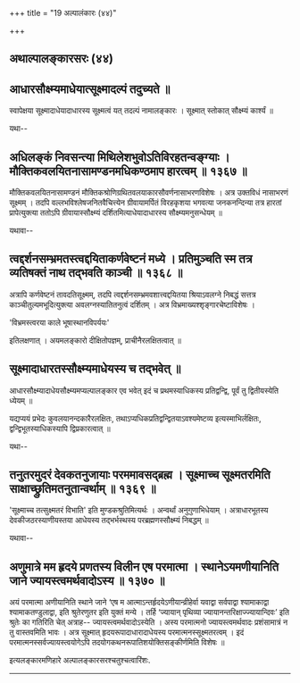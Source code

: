 +++
title = "19 अल्पालंकारः (४४)"

+++


## अथाल्पालङ्कारसरः (४४)

## आधारसौक्ष्म्यमाधेयात्सूक्ष्मादल्पं तदुच्यते ॥

स्वापेक्षया सूक्ष्मादाधेयादाधारस्य सूक्ष्मत्वं यत् तदल्पं नामालङ्कारः ।
सूक्ष्मात् स्तोकात् सौक्ष्म्यं कार्श्यं ॥

यथा--



## अधिलङ्कं निवसन्त्या मिथिलेशभुवोऽतिविरहतन्वङ्ग्याः । मौक्तिकवलयितनासामण्डनमधिकण्ठमाप हारत्वम् ॥ १३६७ ॥

मौक्तिकवलयितनासामण्डनं मौक्तिकश्रोणिग्रथितवलयाकारसौवर्णनासाभरणविशेषः ।
अत्र उक्तविधं नासाभरणं सूक्ष्मम् । तदपि वल्लभविश्लेषजनितवैचित्त्येन
ग्रीवायामर्पितं विरहकृशया भगवत्या जनकनन्दिन्या तत्र हारतां
प्रापेत्युक्त्या ततोऽपि ग्रीवायास्सौक्ष्म्यं दर्शितमित्याधेयादाधारस्य
सौक्ष्म्यमनुसन्धेयम् ॥

यथावा--



## त्वद्दर्शनसम्भ्रमतस्त्वद्दयिताकर्णवेष्टनं मध्ये । प्रतिमुञ्चति स्म तत्र व्यतिषक्तं नाथ तद्भवति काञ्ची ॥ १३६८ ॥

अत्रापि कर्णवेष्टनं तावदतिसूक्ष्मम्, तदपि
त्वद्दर्शनसम्भ्रमवशात्त्वद्दयितया श्रियाऽवलग्ने निबद्धं सत्तत्र
काञ्चीतुल्यमभूदित्युक्त्या अवलग्नस्यातितनुत्वं दर्शितम् । अत्र
विभ्रमाख्यश्शृङ्गारचेष्टाविशेषः ।

'विभ्रमस्त्वरया काले भूषास्थानविपर्ययः'

इतिलक्षणात् । अयमलङ्कारो दीक्षितोपज्ञम्, प्राचीनैरलक्षितत्वात् ॥



## सूक्ष्मादाधारतस्सौक्ष्म्यमाधेयस्य च तद्भवेत् ॥

आधारसौक्ष्म्यादाधेयसौक्ष्म्यमप्यल्पालङ्कार एव भवेत् इदं च
प्रथमस्याधिकस्य प्रतिद्वन्द्वि, पूर्वं तु द्वितीयस्येति ध्येयम् ॥

यद्यप्ययं प्रभेदः कुवलयानन्दकारैरलक्षितः,
तथाऽप्यधिकप्रतिद्वन्द्वितयाऽवश्यमेष्टव्य इत्यस्माभिर्लक्षितः,
द्वन्द्विभूतस्याधिकस्यापि द्विप्रकारत्वात् ॥

यथा--



## तनुतरमुदरं देवकतनुजायाः परममावसद्ब्रह्म । सूक्ष्माच्च सूक्ष्मतरमिति साक्षाच्छ्रुतिमतनुतान्वर्थाम् ॥ १३६९ ॥

'सूक्ष्माच्च तत्सुक्ष्मतरं विभाति' इति मुण्डकश्रुतिमित्यर्थः ।
अन्वर्थां अनुगुणाभिधेयाम् । अत्राधारभूतस्य देवकीजठरस्याणीयस्तया आधेयस्य
तद्भर्भस्थस्य परब्रह्मणस्सौक्ष्म्यं निबद्धम् ॥

यथावा--



## अणुमात्रे मम हृदये प्रणतस्य विलीन एष परमात्मा । स्थानेऽयमणीयानिति जाने ज्यायस्त्वमर्थवादोऽस्य ॥ १३७० ॥

अयं परमात्मा अणीयानिति स्थाने जाने ‘एष म
आत्माऽन्तर्हृदयेऽणीयान्व्रीहेर्वा यवाद्वा सर्वपाद्वा श्यामाकाद्वा
श्यामाकतण्डुलाद्वा, इति श्रुतेरणुतर इति युक्तं मन्ये । तर्हि ‘ज्यायान्
पृथिव्या ज्यायानन्तरिक्षाज्ज्यायान्दिवः’ इति श्रुतेः का गतिरिति चेत्
अत्राह-- ज्यायस्त्वमर्थवादोऽस्येति । अस्य परमात्मनो ज्यायस्त्वमर्थवादः
प्रशंसामात्रं न तु वास्तवमिति भावः । अत्र सूक्ष्मात्
हृदयरूपादाधारादाधेयस्य परमात्मनस्सूक्ष्मतरत्वम् । इदं
परमात्मनस्सर्वज्यायस्त्वयोगेऽपि तदयोगकथनरूपातिशयोक्तिसङ्कीर्णमिति विशेषः
॥

इत्यलङ्कारमणिहारे अल्पालङ्कारसरश्चतुश्चत्वारिंशः.

------------------------------------------------------------------------

